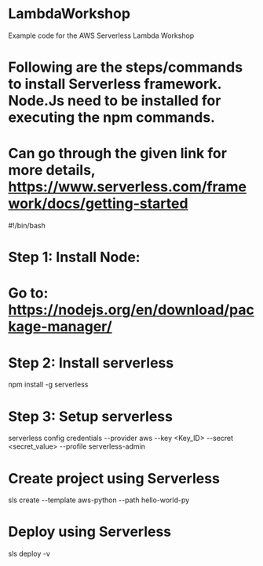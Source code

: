 # LambdaWorkshop
Example code for the AWS Serverless Lambda Workshop

# Following are the steps/commands to install Serverless framework. Node.Js need to be installed for executing the npm commands.
# Can go through the given link for more details, https://www.serverless.com/framework/docs/getting-started
#!/bin/bash

# Step 1: Install Node:
# Go to: https://nodejs.org/en/download/package-manager/

# Step 2: Install serverless
npm install -g serverless

# Step 3: Setup serverless
serverless config credentials --provider aws --key <Key_ID> --secret <secret_value> --profile serverless-admin

# Create project using Serverless
sls create --template aws-python --path hello-world-py

# Deploy using Serverless
sls deploy -v
